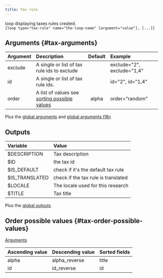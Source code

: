 ```yaml
---
title: Tax rule
---
```


loop displaying taxes rules created.  
`{loop type="tax-rule" name="the-loop-name" [argument="value"], [...]}`

## Arguments {#tax-arguments}

| Argument | Description                                                                | Default | Example                    |
|----------|:---------------------------------------------------------------------------|:-------:|:---------------------------|
| exclude  | A single or list of tax rule ids to exclude                                |         | exclude="2", exclude="1,4" |
| id       | A single or list of tax rule ids.                                          |         | id="2", id="1,4"           |
| order    | A list of values see [sorting possible values](#tax-order-possible-values) |  alpha  | order="random"             |

Plus the [global arguments](./global_arguments) and [global arguments I18n](./global_arguments_I18n)  

## Outputs

| Variable       | Value                               |
|:---------------|:------------------------------------|
| $DESCRIPTION   | Tax description                     |
| $ID            | the tax id                          |
| $IS_DEFAULT    | check if it's the default tax rule  |
| $IS_TRANSLATED | check if the tax rule is translated |
| $LOCALE        | The locale used for this research   |
| $TITLE         | Tax title                           |

Plus the [global outputs](./global_outputs)

## Order possible values {#tax-order-possible-values}

[Arguments](#tax-arguments)

| Ascending value | Descending value | Sorted fields       |
|-----------------|------------------|:--------------------|
| alpha           | alpha_reverse    | title               |
| id              | id_reverse       | id                  |
